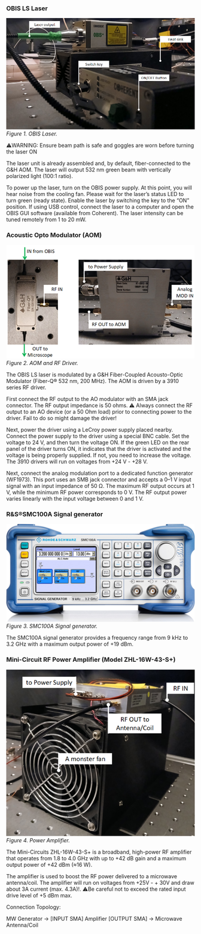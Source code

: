 ### OBIS LS Laser

![OBIS LS Laser](../assets/OBIS_Laser.png)<br>
*Figure 1. OBIS Laser.*

⚠️WARNING: Ensure beam path is safe and goggles are worn before turning the laser ON

The laser unit is already assembled and, by default, fiber-connected to the G&H AOM. The laser will output 532 nm green beam with vertically polarized light (100:1 ratio).

To power up the laser, turn on the OBIS power supply. At this point, you will hear noise from the cooling fan. Please wait for the laser’s status LED to turn green (ready state). Enable the laser by switching the key to the “ON” position. If using USB control, connect the laser to a computer and open the OBIS GUI software (available from Coherent). The laser intensity can be tuned remotely from 1 to 20 mW.

### Acoustic Opto Modulator (AOM)

![AOM](../assets/AOM.png)<br>
*Figure 2. AOM and RF Driver.*

The OBIS LS laser is modulated by a G&H Fiber-Coupled Acousto-Optic Modulator (Fiber-Q® 532 nm, 200 MHz). The AOM is driven by a 3910 series RF driver.

First connect the RF output to the AO modulator with an SMA jack connector. The RF output impedance is 50 ohms. ⚠️ Always connect the RF output to an AO device (or a 50 Ohm load) prior to connecting power to the driver. Fail to do so might damage the driver!

Next, power the driver using a LeCroy power supply placed nearby. Connect the power supply to the driver using a special BNC cable. Set the voltage to 24 V, and then turn the voltage ON. If the green LED on the rear panel of the driver turns ON, it indicates that the driver is activated and the voltage is being properly supplied. If not, you need to increase the voltage. The 3910 drivers will run on voltages from +24 V - +28 V.

Next, connect the analog modulation port to a dedicated function generator (WF1973). This port uses an SMB jack connector and accepts a 0–1 V input signal with an input impedance of 50 Ω. The maximum RF output occurs at 1 V, while the minimum RF power corresponds to 0 V. The RF output power varies linearly with the input voltage between 0 and 1 V.

### R&S®SMC100A Signal generator
![SMC100A](../assets/SMC100A-Front-1.jpg)<br>
*Figure 3. SMC100A Signal generator.*

The SMC100A signal generator provides a frequency range from 9 kHz to 3.2 GHz with a maximum output power of +19 dBm.

### Mini-Circuit RF Power Amplifier (Model ZHL-16W-43-S+)

![Power Amplifier](../assets/PowerAmp.png)<br>
*Figure 4. Power Amplifier.*

The Mini-Circuits ZHL-16W-43-S+ is a broadband, high-power RF amplifier that operates from 1.8 to 4.0 GHz with up to +42 dB gain and a maximum output power of +42 dBm (≈16 W).

The amplifier is used to boost the RF power delivered to a microwave antenna/coil. The amplifier will run on voltages from +25V - + 30V and draw about 3A current (max. 4.3A)!. 
⚠️Be careful not to exceed the rated input drive level of +5 dBm max.

Connection Topology:

MW Generator  →  [INPUT SMA]  Amplifier  [OUTPUT SMA]  →  Microwave Antenna/Coil














